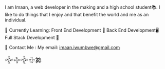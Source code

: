I am Imaan, a web developer in the making and a high school student📚. 
I like to do things that I enjoy and that benefit the world
and me as an individual.  

🌱 Currently Learning:
Front End Development 🤖
Back End Development🖥
Full Stack Development 🎯 

👾 Contact Me :
My email: imaan.iwumbwe@gmail.com
 
𒅒𒈔𒅒𒇫𒄆

<!---
DevJedi1/DevJedi1 is a ✨ special ✨ repository because its `README.md` (this file) appears on your GitHub profile.
You can click the Preview link to take a look at your changes.
--->
